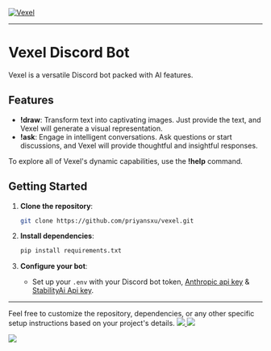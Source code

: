 <a href="https://git.io/typing-svg"><img src="https://readme-typing-svg.demolab.com?font=Fira+Code&size=20&pause=1000&color=F7F7F7&random=false&width=435&lines=Vexel+is+an+Ai+discord+bot." alt="Vexel" /></a>

---

# Vexel Discord Bot

Vexel is a versatile Discord bot packed with AI features. 

## Features

- **!draw**: Transform text into captivating images. Just provide the text, and Vexel will generate a visual representation.
- **!ask**: Engage in intelligent conversations. Ask questions or start discussions, and Vexel will provide thoughtful and insightful responses.

To explore all of Vexel's dynamic capabilities, use the **!help** command.

## Getting Started

1. **Clone the repository**:
   ```bash
   git clone https://github.com/priyansxu/vexel.git
   ```

2. **Install dependencies**:
   ```bash
   pip install requirements.txt
   ```

3. **Configure your bot**:
   - Set up your `.env` with your Discord bot token, [Anthropic api key](https://console.anthropic.com/settings/keys) & [StabilityAi Api key](https://dreamstudio.ai/account).

---

Feel free to customize the repository, dependencies, or any other specific setup instructions based on your project's details.
<a href="https://top.gg/bot/1238461418999648277">
  <img src="https://top.gg/api/widget/owner/1238461418999648277.svg">
</a>
<a href="https://top.gg/bot/1238461418999648277">
  <img src="https://top.gg/api/widget/upvotes/1238461418999648277.svg?noavatar=true">
</a>

<a href="https://visitcount.itsvg.in">
  <img src="https://visitcount.itsvg.in/api?id=Vexel&label=Bot%20views&color=12&icon=5&pretty=true" />
</a> 